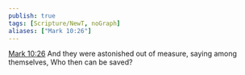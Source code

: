 ```yaml
---
publish: true
tags: [Scripture/NewT, noGraph]
aliases: ["Mark 10:26"]
---
```

[Mark 10:26](https://churchofjesuschrist.org/study/scriptures/nt/mark/10?lang=eng&id=p26#p26) And they were astonished out of measure, saying among themselves, Who then can be saved?

